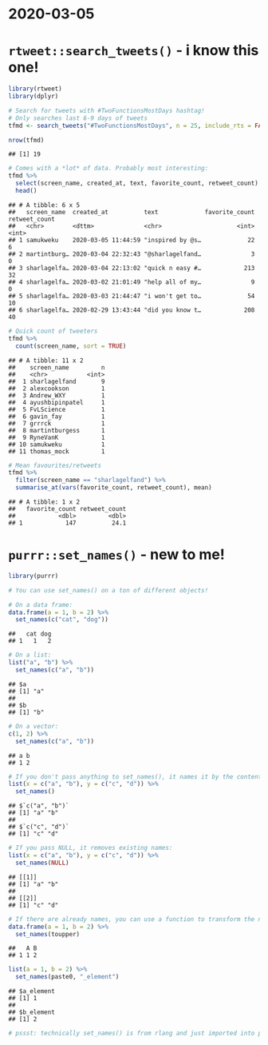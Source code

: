 2020-03-05
================

# `rtweet::search_tweets()` - i know this one\!

``` r
library(rtweet)
library(dplyr)

# Search for tweets with #TwoFunctionsMostDays hashtag!
# Only searches last 6-9 days of tweets
tfmd <- search_tweets("#TwoFunctionsMostDays", n = 25, include_rts = FALSE)

nrow(tfmd)
```

    ## [1] 19

``` r
# Comes with a *lot* of data. Probably most interesting:
tfmd %>%
  select(screen_name, created_at, text, favorite_count, retweet_count) %>%
  head()
```

    ## # A tibble: 6 x 5
    ##   screen_name  created_at          text             favorite_count retweet_count
    ##   <chr>        <dttm>              <chr>                     <int>         <int>
    ## 1 samukweku    2020-03-05 11:44:59 "inspired by @s…             22             6
    ## 2 martintburg… 2020-03-04 22:32:43 "@sharlagelfand…              3             0
    ## 3 sharlagelfa… 2020-03-04 22:13:02 "quick n easy #…            213            32
    ## 4 sharlagelfa… 2020-03-02 21:01:49 "help all of my…              9             0
    ## 5 sharlagelfa… 2020-03-03 21:44:47 "i won't get to…             54            10
    ## 6 sharlagelfa… 2020-02-29 13:43:44 "did you know t…            208            40

``` r
# Quick count of tweeters
tfmd %>%
  count(screen_name, sort = TRUE)
```

    ## # A tibble: 11 x 2
    ##    screen_name         n
    ##    <chr>           <int>
    ##  1 sharlagelfand       9
    ##  2 alexcookson         1
    ##  3 Andrew_WXY          1
    ##  4 ayushbipinpatel     1
    ##  5 FvLScience          1
    ##  6 gavin_fay           1
    ##  7 grrrck              1
    ##  8 martintburgess      1
    ##  9 RyneVanK            1
    ## 10 samukweku           1
    ## 11 thomas_mock         1

``` r
# Mean favourites/retweets
tfmd %>%
  filter(screen_name == "sharlagelfand") %>%
  summarise_at(vars(favorite_count, retweet_count), mean)
```

    ## # A tibble: 1 x 2
    ##   favorite_count retweet_count
    ##            <dbl>         <dbl>
    ## 1            147          24.1

# `purrr::set_names()` - new to me\!

``` r
library(purrr)

# You can use set_names() on a ton of different objects!

# On a data frame:
data.frame(a = 1, b = 2) %>%
  set_names(c("cat", "dog"))
```

    ##   cat dog
    ## 1   1   2

``` r
# On a list:
list("a", "b") %>%
  set_names(c("a", "b"))
```

    ## $a
    ## [1] "a"
    ## 
    ## $b
    ## [1] "b"

``` r
# On a vector:
c(1, 2) %>%
  set_names(c("a", "b"))
```

    ## a b 
    ## 1 2

``` r
# If you don't pass anything to set_names(), it names it by the contents:
list(x = c("a", "b"), y = c("c", "d")) %>%
  set_names()
```

    ## $`c("a", "b")`
    ## [1] "a" "b"
    ## 
    ## $`c("c", "d")`
    ## [1] "c" "d"

``` r
# If you pass NULL, it removes existing names:
list(x = c("a", "b"), y = c("c", "d")) %>%
  set_names(NULL)
```

    ## [[1]]
    ## [1] "a" "b"
    ## 
    ## [[2]]
    ## [1] "c" "d"

``` r
# If there are already names, you can use a function to transform the names
data.frame(a = 1, b = 2) %>%
  set_names(toupper)
```

    ##   A B
    ## 1 1 2

``` r
list(a = 1, b = 2) %>%
  set_names(paste0, "_element")
```

    ## $a_element
    ## [1] 1
    ## 
    ## $b_element
    ## [1] 2

``` r
# pssst: technically set_names() is from rlang and just imported into purrr, but loading purrr gave me %>% too, and everyone seemed to think it was from purrr already. win-win!
```
